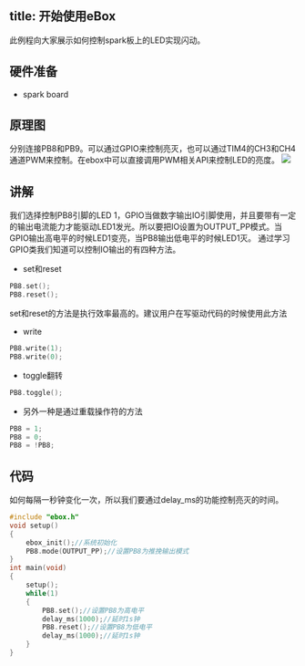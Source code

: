 title: 开始使用eBox
---
此例程向大家展示如何控制spark板上的LED实现闪动。

## 硬件准备
* spark board

## 原理图
分别连接PB8和PB9。可以通过GPIO来控制亮灭，也可以通过TIM4的CH3和CH4通道PWM来控制。在ebox中可以直接调用PWM相关API来控制LED的亮度。
![](http://i1.piimg.com/567571/2e13c1e5fd143223.png)
## 讲解
我们选择控制PB8引脚的LED 1，GPIO当做数字输出IO引脚使用，并且要带有一定的输出电流能力才能驱动LED1发光。所以要把IO设置为OUTPUT_PP模式。当GPIO输出高电平的时候LED1变亮，当PB8输出低电平的时候LED1灭。
通过学习GPIO类我们知道可以控制IO输出的有四种方法。
* set和reset
``` c
PB8.set();
PB8.reset();
```
set和reset的方法是执行效率最高的。建议用户在写驱动代码的时候使用此方法
* write
``` c
PB8.write(1);
PB8.write(0);
```
* toggle翻转
``` c
PB8.toggle();
```
* 另外一种是通过重载操作符的方法
``` c
PB8 = 1;
PB8 = 0;
PB8 = !PB8;
```
## 代码
如何每隔一秒钟变化一次，所以我们要通过delay_ms的功能控制亮灭的时间。
``` c++
#include "ebox.h"
void setup()
{
    ebox_init();//系统初始化
    PB8.mode(OUTPUT_PP);//设置PB8为推挽输出模式
}
int main(void)
{
    setup();
    while(1)
    {
        PB8.set();//设置PB8为高电平
        delay_ms(1000);//延时1s钟
        PB8.reset();//设置PB8为低电平
        delay_ms(1000);//延时1s钟
    }
}
```



